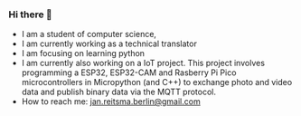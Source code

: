 ### Hi there 👋

* I am a student of computer science,
* I am currently working as a technical translator
* I am focusing on learning python
* I am currently also working on a IoT project. This project involves programming a ESP32, ESP32-CAM and Rasberry Pi Pico microcontrollers in Micropython (and C++) to exchange photo and video data and publish binary data via the MQTT protocol.
* How to reach me: jan.reitsma.berlin@gmail.com

